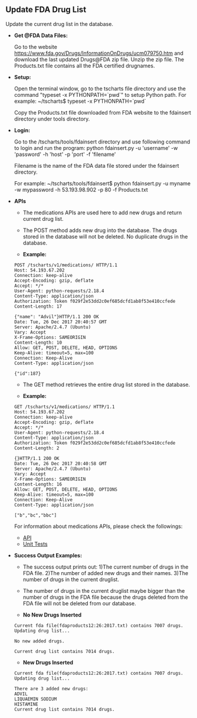    **Update FDA Drug List**
----
  Update the current drug list in the database.

* **Get @FDA Data Files:**

  Go to the website https://www.fda.gov/Drugs/InformationOnDrugs/ucm079750.htm and download the last updated Drugs@FDA zip file. 
  Unzip the zip file. The Products.txt file contains all the FDA certified drugnames. 

* **Setup:**

  Open the terminal window, go to the tscharts file directory and use the command "typeset -x PYTHONPATH=\`pwd\`" to setup Python path.
  For example: ~/tscharts$ typeset -x PYTHONPATH=\`pwd\` 

  Copy the Products.txt file downloaded from FDA website to the fdainsert directory under tools directory.

* **Login:**
  
  Go to the /tscharts/tools/fdainsert directory and use following command to login and run the program: python fdainsert.py -u 'username' -w 'password' -h 'host' -p 'port' -f 'filename'

  Filename is the name of the FDA data file stored under the fdainsert directory.

  For example: ~/tscharts/tools/fdainsert$ python fdainsert.py -u myname -w mypassword -h 53.193.98.902 -p 80 -f Products.txt
  
*  **APIs**
   
   * The medications APIs are used here to add new drugs and return current drug list.

   * The POST method adds new drug into the database. The drugs stored in the database will not be deleted. No duplicate drugs in the database.

   * **Example:**
   ```
   POST /tscharts/v1/medications/ HTTP/1.1
   Host: 54.193.67.202
   Connection: keep-alive
   Accept-Encoding: gzip, deflate
   Accept: */*
   User-Agent: python-requests/2.18.4
   Content-Type: application/json
   Authorization: Token f029f2e53dd2c0ef685dcfd1ab8f53e410ccfede
   Content-Length: 17

   {"name": "Advil"}HTTP/1.1 200 OK
   Date: Tue, 26 Dec 2017 20:40:57 GMT
   Server: Apache/2.4.7 (Ubuntu)
   Vary: Accept
   X-Frame-Options: SAMEORIGIN
   Content-Length: 10
   Allow: GET, POST, DELETE, HEAD, OPTIONS
   Keep-Alive: timeout=5, max=100
   Connection: Keep-Alive
   Content-Type: application/json

   {"id":187}
   ```
   * The GET method retrieves the entire drug list stored in the database. 

   * **Example:**
   ```
   GET /tscharts/v1/medications/ HTTP/1.1
   Host: 54.193.67.202
   Connection: keep-alive
   Accept-Encoding: gzip, deflate
   Accept: */*
   User-Agent: python-requests/2.18.4
   Content-Type: application/json
   Authorization: Token f029f2e53dd2c0ef685dcfd1ab8f53e410ccfede
   Content-Length: 2

   {}HTTP/1.1 200 OK
   Date: Tue, 26 Dec 2017 20:40:58 GMT
   Server: Apache/2.4.7 (Ubuntu)
   Vary: Accept
   X-Frame-Options: SAMEORIGIN
   Content-Length: 16
   Allow: GET, POST, DELETE, HEAD, OPTIONS
   Keep-Alive: timeout=5, max=100
   Connection: Keep-Alive
   Content-Type: application/json

   ["b","bc","bbc"]
   ```
   For information about medications APIs, please check the followings:
   * [API](../master/medications/README.md)
   * [Unit Tests](../master/test/medications/medications.py)

* **Success Output Examples:**

  * The success output prints out:
    1)The current number of drugs in the FDA file. 
    2)The number of added new drugs and their names.
    3)The number of drugs in the current druglist.

  * The number of drugs in the current druglist maybe bigger than the number of drugs in the FDA file because the drugs deleted from the FDA file will not be deleted from our database.

  * **No New Drugs Inserted** 
  ```
  Current fda file(fdaproducts12:26:2017.txt) contains 7007 drugs.
  Updating drug list...

  No new added drugs.

  Current drug list contains 7014 drugs.
  ```
  * **New Drugs Inserted**
  ```
  Current fda file(fdaproducts12:26:2017.txt) contains 7007 drugs.
  Updating drug list...

  There are 3 added new drugs: 
  ADVIL 
  LIQUAEMIN SODIUM 
  HISTAMINE
  Current drug list contains 7014 drugs. 
  ```
